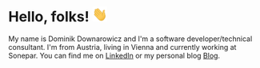 # Hello, folks! <img src="wave.gif" width="30px" height="30px" />

My name is Dominik Downarowicz and I'm a software developer/technical consultant. I'm from Austria, living in Vienna and currently working at Sonepar. You can find me on [LinkedIn][1] or my personal blog [Blog][2].

<!-- ## 🔧 Technologies & Tools -->

<!-- links to your social media accounts -->

[1]: https://www.linkedin.com/in/dominik-downarowicz/
[2]: https://downardo.at

<!--
**downarowiczd/downarowiczd** is a ✨ _special_ ✨ repository because its `README.md` (this file) appears on your GitHub profile.

Here are some ideas to get you started:

- 🔭 I’m currently working on ...
- 🌱 I’m currently learning ...
- 👯 I’m looking to collaborate on ...
- 🤔 I’m looking for help with ...
- 💬 Ask me about ...
- 📫 How to reach me: ...
- 😄 Pronouns: ...
- ⚡ Fun fact: ...
-->
